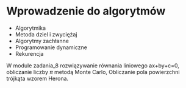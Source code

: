 # Wprowadzenie do algorytmów

* Algorytmika
* Metoda dziel i zwyciężaj
* Algorytmy zachłanne
* Programowanie dynamiczne
* Rekurencja

W module zadania_8 rozwiązywanie równania liniowego ax+by+c=0, obliczanie liczby $\pi$ metodą Monte Carlo, Obliczanie pola powierzchni trójkąta wzorem Herona.
